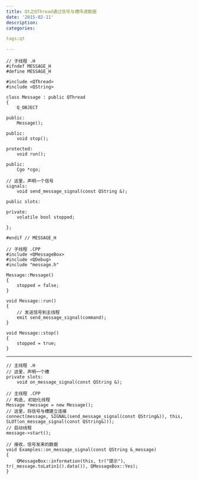 ```yaml
---
title: Qt之QThread通过信号与槽传递数据
date: '2015-02-11'
description:
categories:

tags:qt

---
```


	// 子线程 .H
	#ifndef MESSAGE_H
	#define MESSAGE_H

	#include <QThread>
	#include <QString>

	class Message : public QThread
	{
	    Q_OBJECT

	public:
	    Message();

	public:
	    void stop();

	protected:
	    void run();

	public:
	    Cgo *cgo;

	// 这里，声明一个信号
	signals:
	    void send_message_signal(const QString &);

	public slots:

	private:
	    volatile bool stopped;

	};

	#endif // MESSAGE_H

	// 子线程 .CPP
	#include <QMessageBox>
	#include <QDebug>
	#include "message.h"

	Message::Message()
	{
	    stopped = false;
	}

	void Message::run()
	{
	    // 发送信号到主线程
	    emit send_message_signal(command);
	}

	void Message::stop()
	{
	    stopped = true;
	}

---

	// 主线程 .H
	// 这里，声明一个槽
	private slots:
	    void on_message_signal(const QString &);

	// 主线程 .CPP
	// 构造, 初始化线程
	Message *message = new Message();
	// 这里，将信号与槽建立连接
	connect(message, SIGNAL(send_message_signal(const QString&)), this, SLOT(on_message_signal(const QString&)));
	// 启动线程
	message->start();

	// 接收，信号发来的数据
	void Examples::on_message_signal(const QString &_message)
	{
	    QMessageBox::information(this, tr("提示"), tr(_message.toLatin1().data()), QMessageBox::Yes);
	}
